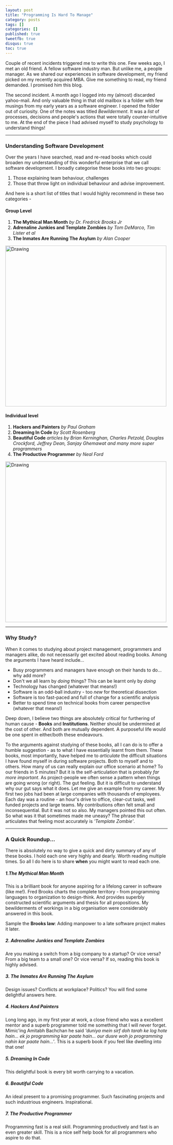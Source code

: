 ```yaml
---
layout: post
title: "Programming Is Hard To Manage"
category: posts
tags: []
categories: []
published: true
tweetfb: true
disqus: true
toc: true
---
```


Couple of recent incidents triggered me to write this one. Few weeks ago, I met an old friend. A fellow software industry man. But unlike me, a people manager. As we shared our experiences in software development, my friend picked on my recently acquired MBA. Give me something to read, my friend demanded. I promised him this blog.

The second incident. A month ago I logged into my (almost) discarded yahoo-mail. And only valuable thing in that old mailbox is a folder with few musings from my early years as a software engineer.  I opened the folder out of curiosity. One of the notes was titled *Bewilderment*. It was a *list* of processes, decisions and people's actions that were totally counter-intuitive to me. At the end of the piece I had advised myself to study psychology to understand things!

<hr>

### Understanding Software Development    
Over the years I have searched, read and re-read books which could broaden my understanding of this wonderful enterprise that we call software development. I broadly categorise these books into two groups: 

1. Those explaining team behaviour, challenges 
2. Those that throw light on individual behaviour and advise improvement. 

And here is a short list of titles that I would highly recommend in these two categories - 

#### Group Level
1. **The Mythical Man Month** *by Dr. Fredrick Brooks Jr*
2. **Adrenaline Junkies and Template Zombies** *by Tom DeMarco, Tim Lister et al*
3. **The Inmates Are Running The Asylum** *by Alan Cooper* 

<img src="http://bharathwrites.in/images/programmingIsHard/team.jpg" alt="Drawing" style="width: 500px;"/>

#### Individual level
1. **Hackers and Painters** *by Paul Graham*
2. **Dreaming In Code** *by Scott Rosenberg*
3. **Beautiful Code** *articles by Brian Kerninghan, Charles Petzold, Douglas Crockford, Jeffrey Dean, Sanjay Ghemawat and many more super programmers*
4. **The Productive Programmer** *by Neal Ford*

<img src="http://bharathwrites.in/images/programmingIsHard/individual.jpg" alt="Drawing" style="width: 500px;"/>

<hr>

### Why Study?
When it comes to studying about project management, programmers and managers alike, do not necessarily get excited about reading books. Among the arguments I have heard include...

* Busy programmers and managers have enough on their hands to do... why add more? 
* Don't we all learn by *doing* things? This can be learnt only by *doing*
* Technology has changed (whatever that means!) 
* Software is an odd-ball industry - too *new* for theoretical dissection 
* Software is too fast-paced and full of change for a scientific analysis
* Better to spend time on technical books from career perspective (whatever that means!)

Deep down, I believe two things are absolutely critical for furthering of human cause - **Books** and **Institutions**. Neither should be undermined at the cost of other. And both are mutually dependent. A purposeful life would be one spent in either/both these endeavours. 

To the arguments against studying of these books, all I can do is to offer a humble suggestion - as to what I have essentially learnt from them. These books, most importantly, have helped me to *articulate* the difficult situations I have found myself in during software projects. Both to myself and to others. How many of us can really explain our office scenario at home? To our friends in 5 minutes? But it is the self-articulation that is probably *far more important*. As project-people we often sense a pattern when things are going wrong (or right). The gut feeling. But it is difficult to understand why our gut says what it does. Let me give an example from my career. My first two jobs had been at large companies with thousands of employees. Each day was a routine - an hour's drive to office, clear-cut tasks, well funded projects and large teams. My contributions often felt small and inconsequential. But it was not so also. My managers pointed this out often. So what was it that sometimes made me uneasy? The phrase that articulates that feeling most accurately is *'Template Zombie'*.

<hr>

### A Quick Roundup...
There is absolutely no way to give a quick and dirty summary of any of these books.  I hold each one very highly and dearly. Worth reading multiple times. So all I do here is to share **when** you might want to read each one.

##### 1.The Mythical Man Month
This is a brilliant book for anyone aspiring for a lifelong career in software (like me!). Fred Brooks charts the complete territory - from programming languages to organization to design-think. And provides superbly constructed scientific arguments and thesis for all propositions. My bewilderments of workings in a big organisation were considerably answered in this book. 

Sample the **Brooks law**: Adding manpower to a late software project makes it later.


##### 2. Adrenaline Junkies and Template Zombies
Are you making a switch from a big company to a startup? Or vice versa? From a big team to a small one? Or vice versa? If so, reading this book is highly advised.


##### 3. The Inmates Are Running The Asylum
Design issues? Conflicts at workplace? Politics? You will find some delightful answers here.


##### 4. Hackers And Painters
Long long ago, in my first year at work, a close friend who was a excellent mentor and a superb programmer told me something that I will never forget. Mimic'ing Amitabh Bachchan he said *'duniya mein sirf doh tarah ke log hote hain... ek jo programming kar paate hain... our dusre woh jo programming nahin kar paate hain...'*. This is a superb book if you feel like dwelling into that one!


##### 5. Dreaming In Code
This delightful book is every bit worth carrying to a vacation.


##### 6. Beautiful Code
An ideal present to a promising programmer. Such fascinating projects and such industrious engineers. Inspirational.


##### 7. The Productive Programmer
Programming fast is a real skill. Programming productively and fast is an even greater skill. This is a nice self help book for all programmers who aspire to do that.
